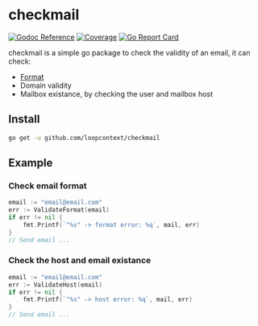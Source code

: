 # checkmail

[![Godoc Reference](https://godoc.org/github.com/loopcontext/checkmail?status.svg)](http://godoc.org/github.com/loopcontext/checkmail)
[![Coverage](http://gocover.io/_badge/github.com/loopcontext/checkmail)](http://gocover.io/github.com/loopcontext/checkmail)
[![Go Report Card](https://goreportcard.com/badge/github.com/loopcontext/checkmail)](https://goreportcard.com/report/github.com/loopcontext/checkmail)

checkmail is a simple go package to check the validity of an email, it can check:

- [Format](https://html.spec.whatwg.org/multipage/input.html#valid-e-mail-address)
- Domain validity
- Mailbox existance, by checking the user and mailbox host

## Install

```bash
go get -u github.com/loopcontext/checkmail
```

## Example

### Check email format

```go
email := "email@email.com"
err := ValidateFormat(email)
if err != nil {
    fmt.Printf(`"%s" -> format error: %q`, mail, err)
}
// Send email ...
```

### Check the host and email existance

```go
email := "email@email.com"
err := ValidateHost(email)
if err != nil {
    fmt.Printf(`"%s" -> host error: %q`, mail, err)
}
// Send email ...
```
